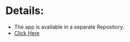 # Details:
- The app is available in a separate Repository.
- [Click Here](https://github.com/mallow-self/blog)